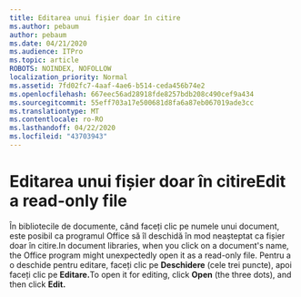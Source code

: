 ```yaml
---
title: Editarea unui fișier doar în citire
ms.author: pebaum
author: pebaum
ms.date: 04/21/2020
ms.audience: ITPro
ms.topic: article
ROBOTS: NOINDEX, NOFOLLOW
localization_priority: Normal
ms.assetid: 7fd02fc7-4aaf-4ae6-b514-ceda456b74e2
ms.openlocfilehash: 667eec56ad28918fde8257bdb208c490cef9a434
ms.sourcegitcommit: 55eff703a17e500681d8fa6a87eb067019ade3cc
ms.translationtype: MT
ms.contentlocale: ro-RO
ms.lasthandoff: 04/22/2020
ms.locfileid: "43703943"
---
```

# <a name="edit-a-read-only-file"></a><span data-ttu-id="f91a5-102">Editarea unui fișier doar în citire</span><span class="sxs-lookup"><span data-stu-id="f91a5-102">Edit a read-only file</span></span>

<span data-ttu-id="f91a5-103">În bibliotecile de documente, când faceți clic pe numele unui document, este posibil ca programul Office să îl deschidă în mod neașteptat ca fișier doar în citire.</span><span class="sxs-lookup"><span data-stu-id="f91a5-103">In document libraries, when you click on a document's name, the Office program might unexpectedly open it as a read-only file.</span></span> <span data-ttu-id="f91a5-104">Pentru a o deschide pentru editare, faceți clic pe **Deschidere** (cele trei puncte), apoi faceți clic pe **Editare.**</span><span class="sxs-lookup"><span data-stu-id="f91a5-104">To open it for editing, click **Open** (the three dots), and then click **Edit.**</span></span>
  

